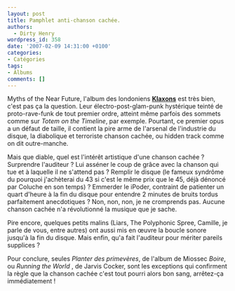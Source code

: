 ```yaml
---
layout: post
title: Pamphlet anti-chanson cachée.
authors:
  - Dirty Henry
wordpress_id: 358
date: '2007-02-09 14:31:00 +0100'
categories:
- Catégories
tags:
- Albums
comments: []
---
```

Myths of the Near Future, l'album des londoniens <a href="http://myspace.com/klaxons">__Klaxons__</a> est très bien, c'est pas ça la question.
Leur électro-post-glam-punk hystérique teinté de proto-rave-funk de tout premier ordre, atteint même parfois des sommets comme sur *Totem on the Timeline*, par exemple.
Pourtant, ce premier opus a un défaut de taille, il contient la pire arme de l'arsenal de l'industrie du disque, la diabolique et terroriste chanson cachée, ou hidden track comme on dit outre-manche.

Mais que diable, quel est l'intérêt artistique d'une chanson cachée ?
Surprendre l'auditeur ?
Lui asséner le coup de grâce avec la chanson qui tue et à laquelle il ne s'attend pas ?
Remplir le disque (le fameux syndrôme du pourquoi j'achèterai du 43 si c'est le même prix que le 45, déjà dénoncé par Coluche en son temps) ?
Emmerder le iPoder, contraint de patienter un quart d'heure à la fin du disque pour entendre 2 minutes de bruits tordus parfaitement anecdotiques ?
Non, non, non, je ne cromprends pas. Aucune chanson cachée n'a révolutionné la musique que je sache.

Pire encore, quelques petits malins (Liars, The Polyphonic Spree, Camille, je parle de vous, entre autres) ont aussi mis en œuvre la boucle sonore jusqu'à la fin du disque. Mais enfin, qu'a fait l'auditeur pour mériter pareils supplices ?

Pour conclure, seules <span style="font-style:italic;">Planter des primevères</span>, de l'album de Miossec <span style="font-style:italic;">Boire</span>, ou <span style="font-style:italic;">Running the World</span> , de Jarvis Cocker, sont les exceptions qui confirment la règle que la chanson cachée c'est tout pourri alors bon sang, arrêtez-ça immédiatement !
